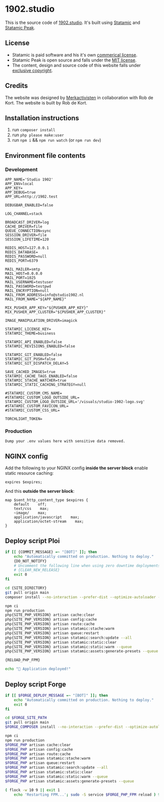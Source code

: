 # 1902.studio

This is the source code of [1902.studio](https://1902.studio). It's built using [Statamic](https://statamic.com) and [Statamic Peak](https://peak.1902.studio).

## License
* Statamic is paid software and his it's own [commerical license](https://github.com/statamic/cms/blob/3.3/LICENSE.md).
* Statamic Peak is open source and falls under the [MIT license](https://github.com/studio1902/statamic-peak/blob/main/LICENSE).
* The content, design and source code of this website falls under [exclusive copyright](https://choosealicense.com/no-permission/).

## Credits
The website was designed by [Merkactivisten](https://merkactivisten.nl) in collaboration with Rob de Kort. The website is built by Rob de Kort.

## Installation instructions

1. run `composer install`
2. run `php please make:user`
3. run `npm i` && `npm run watch` (or `npm run dev`)

## Environment file contents

### Development

```env
APP_NAME='Studio 1902'
APP_ENV=local
APP_KEY=
APP_DEBUG=true
APP_URL=http://1902.test

DEBUGBAR_ENABLED=false

LOG_CHANNEL=stack

BROADCAST_DRIVER=log
CACHE_DRIVER=file
QUEUE_CONNECTION=sync
SESSION_DRIVER=file
SESSION_LIFETIME=120

REDIS_HOST=127.0.0.1
REDIS_DATABASE=
REDIS_PASSWORD=null
REDIS_PORT=6379

MAIL_MAILER=smtp
MAIL_HOST=0.0.0.0
MAIL_PORT=1025
MAIL_USERNAME=testuser
MAIL_PASSWORD=testpwd
MAIL_ENCRYPTION=null
MAIL_FROM_ADDRESS=info@studio1902.nl
MAIL_FROM_NAME="${APP_NAME}"

MIX_PUSHER_APP_KEY="${PUSHER_APP_KEY}"
MIX_PUSHER_APP_CLUSTER="${PUSHER_APP_CLUSTER}"

IMAGE_MANIPULATION_DRIVER=imagick

STATAMIC_LICENSE_KEY=
STATAMIC_THEME=business

STATAMIC_API_ENABLED=false
STATAMIC_REVISIONS_ENABLED=false

STATAMIC_GIT_ENABLED=false
STATAMIC_GIT_PUSH=false
STATAMIC_GIT_DISPATCH_DELAY=5

SAVE_CACHED_IMAGES=true
STATAMIC_CACHE_TAGS_ENABLED=false
STATAMIC_STACHE_WATCHER=true
STATAMIC_STATIC_CACHING_STRATEGY=null

#STATAMIC_CUSTOM_CMS_NAME=
#STATAMIC_CUSTOM_LOGO_OUTSIDE_URL=
STATAMIC_CUSTOM_LOGO_OUTSIDE_URL='/visuals/studio-1902-logo.svg'
#STATAMIC_CUSTOM_FAVICON_URL=
#STATAMIC_CUSTOM_CSS_URL=

TORCHLIGHT_TOKEN=
```

### Production

```env
Dump your .env values here with sensitive data removed.
```

## NGINX config

Add the following to your NGINX config __inside the server block__ enable static resource caching:
```
expires $expires;
```

And this __outside the server block__:
```
map $sent_http_content_type $expires {
    default    off;
    text/css    max;
    ~image/    max;
    application/javascript    max;
    application/octet-stream    max;
}
```

## Deploy script Ploi

```bash
if [[ {COMMIT_MESSAGE} =~ "[BOT]" ]]; then
    echo "Automatically committed on production. Nothing to deploy."
    {DO_NOT_NOTIFY}
    # Uncomment the following line when using zero downtime deployments.
    # {CLEAR_NEW_RELEASE}
    exit 0
fi

cd {SITE_DIRECTORY}
git pull origin main
composer install --no-interaction --prefer-dist --optimize-autoloader --no-dev

npm ci
npm run production
php{SITE_PHP_VERSION} artisan cache:clear
php{SITE_PHP_VERSION} artisan config:cache
php{SITE_PHP_VERSION} artisan route:cache
php{SITE_PHP_VERSION} artisan statamic:stache:warm
php{SITE_PHP_VERSION} artisan queue:restart
php{SITE_PHP_VERSION} artisan statamic:search:update --all
php{SITE_PHP_VERSION} artisan statamic:static:clear
php{SITE_PHP_VERSION} artisan statamic:static:warm --queue
php{SITE_PHP_VERSION} artisan statamic:assets:generate-presets --queue

{RELOAD_PHP_FPM}

echo "🚀 Application deployed!"
```

## Deploy script Forge

```bash
if [[ $FORGE_DEPLOY_MESSAGE =~ "[BOT]" ]]; then
    echo "Automatically committed on production. Nothing to deploy."
    exit 0
fi

cd $FORGE_SITE_PATH
git pull origin main
$FORGE_COMPOSER install --no-interaction --prefer-dist --optimize-autoloader --no-dev

npm ci
npm run production
$FORGE_PHP artisan cache:clear
$FORGE_PHP artisan config:cache
$FORGE_PHP artisan route:cache
$FORGE_PHP artisan statamic:stache:warm
$FORGE_PHP artisan queue:restart
$FORGE_PHP artisan statamic:search:update --all
$FORGE_PHP artisan statamic:static:clear
$FORGE_PHP artisan statamic:static:warm --queue
$FORGE_PHP artisan statamic:assets:generate-presets --queue

( flock -w 10 9 || exit 1
    echo 'Restarting FPM...'; sudo -S service $FORGE_PHP_FPM reload ) 9>/tmp/fpmlock
```
